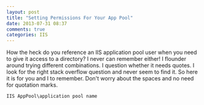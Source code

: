 ```yaml
---
layout: post
title: "Setting Permissions For Your App Pool"
date: 2013-07-31 08:37
comments: true
categories: IIS
---
```


How the heck do you reference an IIS application pool user when you need to give it access to a directory?  I never can remember either! I flounder around trying different combinations.  I question whether it needs quotes.  I look for the right stack overflow question and never seem to find it.  So here it is for you and I to remember.  Don't worry about the spaces and no need for quotation marks.


	IIS AppPool\application pool name